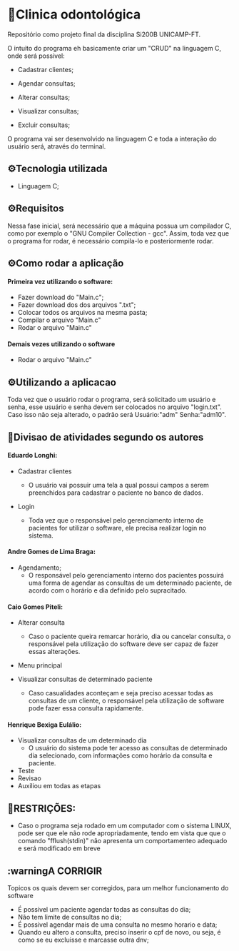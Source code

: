 # :tooth:Clinica odontológica
Repositório como projeto final da disciplina Si200B UNICAMP-FT.

O intuito do programa eh basicamente criar um "CRUD" na linguagem C, onde será possivel:

- Cadastrar clientes; 
    
- Agendar consultas;
    
- Alterar consultas;
    
- Visualizar consultas;
    
- Excluir consultas;

O programa vai ser desenvolvido na linguagem C e toda a interação do usuário será, através do terminal.

## :gear:Tecnologia utilizada
- Linguagem C;

## :gear:Requisitos
Nessa fase inicial, será necessário que a máquina possua um compilador C, como por exemplo o "GNU Compiler Collection - gcc". Assim, toda vez que o programa for rodar, é necessário compila-lo e posteriormente rodar.

## :gear:Como rodar a aplicação
#### Primeira vez utilizando o software:
- Fazer download do "Main.c";
- Fazer download dos dos arquivos ".txt";
- Colocar todos os arquivos na mesma pasta;
- Compilar o arquivo "Main.c"
- Rodar o arquivo "Main.c"
#### Demais vezes utilizando o software
- Rodar o arquivo "Main.c"

## :gear:Utilizando a aplicacao
Toda vez que o usuário rodar o programa, será solicitado um usuário e senha, esse usuário e senha devem ser colocados no arquivo "login.txt". Caso isso não seja alterado, o padrão será Usuário:"adm" Senha:"adm10".

## :safety_vest:Divisao de atividades segundo os autores

#### Eduardo Longhi:

- Cadastrar clientes
	- O usuário vai possuir uma tela a qual possui campos a serem preenchidos para cadastrar o
	paciente no banco de dados.
        
- Login
	- Toda vez que o responsável pelo gerenciamento interno de pacientes for utilizar o software,
	ele precisa realizar login no sistema.

#### Andre Gomes de Lima Braga:

- Agendamento;
	- O responsável pelo gerenciamento interno dos pacientes possuirá uma forma de agendar as
	consultas de um determinado paciente, de acordo com o horário e dia definido pelo supracitado.


#### Caio Gomes Piteli:

- Alterar consulta
	- Caso o paciente queira remarcar horário, dia ou cancelar consulta, o responsável pela
	utilização do software deve ser capaz de fazer essas alterações.

- Menu principal

- Visualizar consultas de determinado paciente
	- Caso casualidades aconteçam e seja preciso acessar todas as consultas de um cliente, o
	responsável pela utilização de software pode fazer essa consulta rapidamente.

#### Henrique Bexiga Eulálio:
- Visualizar consultas de um determinado dia
	- O usuário do sistema pode ter acesso as consultas de determinado dia selecionado, com
	informações como horário da consulta e paciente.
- Teste
- Revisao
- Auxiliou em todas as etapas


## :stop_sign:RESTRIÇÕES:
- Caso o programa seja rodado em um computador com o sistema LINUX, pode ser que ele não rode apropriadamente, tendo em vista que que o comando "fflush(stdin)" não apresenta um comportamenteo adequado e será modificado em breve


## :warningA CORRIGIR
Topicos os quais devem ser corregidos, para um melhor funcionamento do software
- É possivel um paciente agendar todas as consultas do dia;
- Não tem limite de consultas no dia;
- É possivel agendar mais de uma consulta no mesmo horario e data;
- Quando eu altero a consulta, preciso inserir o cpf de novo, ou seja, é como se eu excluisse e marcasse outra dnv;
